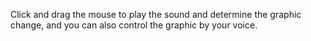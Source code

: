 Click and drag the mouse to play the sound and determine the graphic change, and you can also control the graphic by your voice. 
